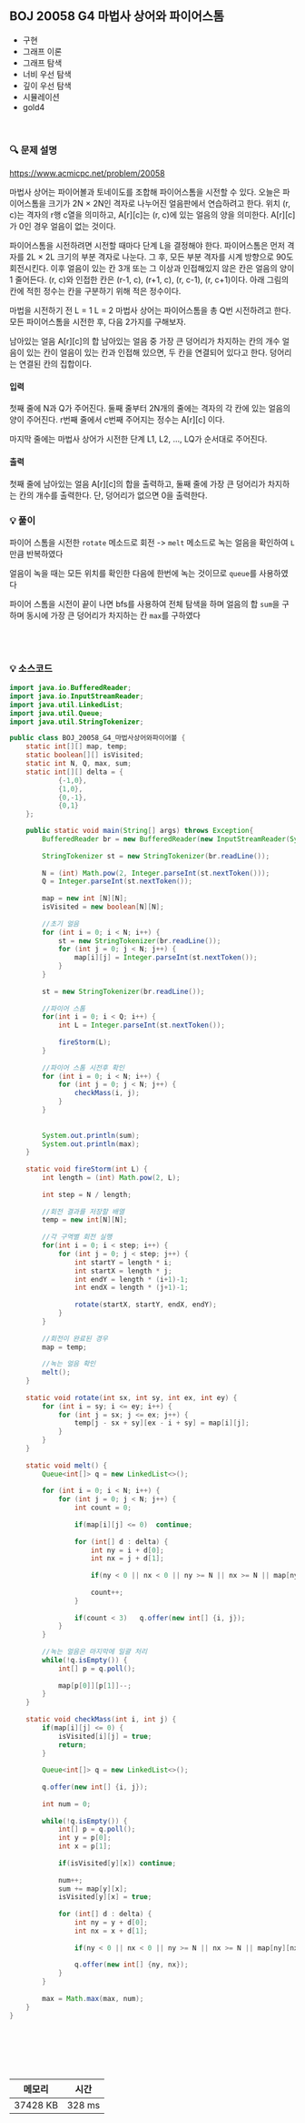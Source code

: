 ## BOJ 20058 G4 마법사 상어와 파이어스톰
- 구현
- 그래프 이론
- 그래프 탐색
- 너비 우선 탐색
- 깊이 우선 탐색
- 시뮬레이션
- gold4

<br>


### 🔍 문제 설명
https://www.acmicpc.net/problem/20058

마법사 상어는 파이어볼과 토네이도를 조합해 파이어스톰을 시전할 수 있다. 오늘은 파이어스톰을 크기가 2N × 2N인 격자로 나누어진 얼음판에서 연습하려고 한다. 위치 (r, c)는 격자의 r행 c열을 의미하고, A[r][c]는 (r, c)에 있는 얼음의 양을 의미한다. A[r][c]가 0인 경우 얼음이 없는 것이다.

파이어스톰을 시전하려면 시전할 때마다 단계 L을 결정해야 한다. 파이어스톰은 먼저 격자를 2L × 2L 크기의 부분 격자로 나눈다. 그 후, 모든 부분 격자를 시계 방향으로 90도 회전시킨다. 이후 얼음이 있는 칸 3개 또는 그 이상과 인접해있지 않은 칸은 얼음의 양이 1 줄어든다. (r, c)와 인접한 칸은 (r-1, c), (r+1, c), (r, c-1), (r, c+1)이다. 아래 그림의 칸에 적힌 정수는 칸을 구분하기 위해 적은 정수이다.

		
마법을 시전하기 전	L = 1	L = 2
마법사 상어는 파이어스톰을 총 Q번 시전하려고 한다. 모든 파이어스톰을 시전한 후, 다음 2가지를 구해보자.

남아있는 얼음 A[r][c]의 합
남아있는 얼음 중 가장 큰 덩어리가 차지하는 칸의 개수
얼음이 있는 칸이 얼음이 있는 칸과 인접해 있으면, 두 칸을 연결되어 있다고 한다. 덩어리는 연결된 칸의 집합이다.


#### 입력
첫째 줄에 N과 Q가 주어진다. 둘째 줄부터 2N개의 줄에는 격자의 각 칸에 있는 얼음의 양이 주어진다. r번째 줄에서 c번째 주어지는 정수는 A[r][c] 이다.

마지막 줄에는 마법사 상어가 시전한 단계 L1, L2, ..., LQ가 순서대로 주어진다.

#### 출력
첫째 줄에 남아있는 얼음 A[r][c]의 합을 출력하고, 둘째 줄에 가장 큰 덩어리가 차지하는 칸의 개수를 출력한다. 단, 덩어리가 없으면 0을 출력한다.

###  💡 풀이

파이어 스톰을 시전한 `rotate` 메소드로 회전 -> `melt` 메소드로 녹는 얼음을 확인하여 `L`만큼 반복하였다

얼음이 녹을 때는 모든 위치를 확인한 다음에 한번에 녹는 것이므로 `queue`를 사용하였다

파이어 스톰을 시전이 끝이 나면 bfs를 사용하여 전체 탐색을 하며 얼음의 합 `sum`을 구하며 동시에 가장 큰 덩어리가 차지하는 칸 `max`를 구하였다




<br><br>

###  💡 소스코드
```java
import java.io.BufferedReader;
import java.io.InputStreamReader;
import java.util.LinkedList;
import java.util.Queue;
import java.util.StringTokenizer;

public class BOJ_20058_G4_마법사상어와파이어볼 {
	static int[][] map, temp;
	static boolean[][] isVisited;
	static int N, Q, max, sum;
	static int[][] delta = {
			{-1,0},
			{1,0},
			{0,-1},
			{0,1}
	};

	public static void main(String[] args) throws Exception{
		BufferedReader br = new BufferedReader(new InputStreamReader(System.in));
		
		StringTokenizer st = new StringTokenizer(br.readLine());
		
		N = (int) Math.pow(2, Integer.parseInt(st.nextToken())); 
		Q = Integer.parseInt(st.nextToken());
		
		map = new int [N][N];
		isVisited = new boolean[N][N];
		
		//초기 얼음
		for (int i = 0; i < N; i++) {
			st = new StringTokenizer(br.readLine());
			for (int j = 0; j < N; j++) {
				map[i][j] = Integer.parseInt(st.nextToken());
			}
		}
		
		st = new StringTokenizer(br.readLine());
		
		//파이어 스톰
		for(int i = 0; i < Q; i++) {
			int L = Integer.parseInt(st.nextToken());
			
			fireStorm(L);
		}
		
		//파이어 스톰 시전후 확인
		for (int i = 0; i < N; i++) {
			for (int j = 0; j < N; j++) {
				checkMass(i, j);
			}
		}
		
		
		System.out.println(sum);
		System.out.println(max);
	}
	
	static void fireStorm(int L) {
		int length = (int) Math.pow(2, L);
		
		int step = N / length;	
		
		//회전 결과를 저장할 배열
		temp = new int[N][N];
		
		//각 구역별 회전 실행
		for(int i = 0; i < step; i++) {
			for (int j = 0; j < step; j++) {
				int startY = length * i;
				int startX = length * j;
				int endY = length * (i+1)-1;
				int endX = length * (j+1)-1;
				
				rotate(startX, startY, endX, endY);
			}
		}
		
		//회전이 완료된 경우
		map = temp;
		
		//녹는 얼음 확인
		melt();
	}
	
	static void rotate(int sx, int sy, int ex, int ey) {
		for (int i = sy; i <= ey; i++) {
			for (int j = sx; j <= ex; j++) {
				temp[j - sx + sy][ex - i + sy] = map[i][j];
			}
		}
	}
	
	static void melt() {
		Queue<int[]> q = new LinkedList<>();
		
		for (int i = 0; i < N; i++) {
			for (int j = 0; j < N; j++) {
				int count = 0;
				
				if(map[i][j] <= 0)	continue;
				
				for (int[] d : delta) {
					int ny = i + d[0];
					int nx = j + d[1];
					
					if(ny < 0 || nx < 0 || ny >= N || nx >= N || map[ny][nx] <= 0)	continue;
					
					count++;
				}
				
				if(count < 3)	q.offer(new int[] {i, j});
			}
		}
		
		//녹는 얼음은 마지막에 일괄 처리
		while(!q.isEmpty()) {
			int[] p = q.poll();
			
			map[p[0]][p[1]]--;
		}
	}
	
	static void checkMass(int i, int j) {
		if(map[i][j] <= 0) {
			isVisited[i][j] = true;
			return;
		}
		
		Queue<int[]> q = new LinkedList<>();
		
		q.offer(new int[] {i, j});
		
		int num = 0;
		
		while(!q.isEmpty()) {
			int[] p = q.poll();
			int y = p[0];
			int x = p[1];
			
			if(isVisited[y][x])	continue;
			
			num++;
			sum += map[y][x];
			isVisited[y][x] = true;
			
			for (int[] d : delta) {
				int ny = y + d[0];
				int nx = x + d[1];
				
				if(ny < 0 || nx < 0 || ny >= N || nx >= N || map[ny][nx] <= 0 || isVisited[ny][nx])	continue;
				
				q.offer(new int[] {ny, nx});
			}
		}
		
		max = Math.max(max, num);
	}
}






```


<br>



메모리|시간
--|--
37428 KB|328 ms